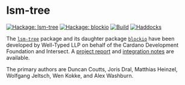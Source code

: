 # lsm-tree

[![Hackage: lsm-tree](https://img.shields.io/hackage/v/lsm-tree?label=Hackage:%20lsm-tree)](https://hackage.haskell.org/package/lsm-tree)
[![Hackage: blockio](https://img.shields.io/hackage/v/blockio?label=Hackage:%20blockio)](https://hackage.haskell.org/package/blockio)
[![Build](https://img.shields.io/github/actions/workflow/status/IntersectMBO/lsm-tree/ci.yml?label=Build)](https://github.com/IntersectMBO/lsm-tree/actions/workflows/ci.yml)
[![Haddocks](https://img.shields.io/badge/documentation-Haddocks-purple)](https://IntersectMBO.github.io/lsm-tree/)

The [`lsm-tree`](./lsm-tree/README.md) package and its daughter package
[`blockio`](./blockio/README.md) have been developed by Well-Typed LLP on behalf
of the Cardano Development Foundation and Intersect. A [project report] and
[integration notes] are available.

[project report]: https://github.com/IntersectMBO/lsm-tree/blob/main/doc/final-report/final-report.pdf
[integration notes]: https://github.com/IntersectMBO/lsm-tree/blob/main/doc/final-report/integration-notes.pdf

The primary authors are Duncan Coutts, Joris Dral, Matthias Heinzel,
Wolfgang Jeltsch, Wen Kokke, and Alex Washburn.
